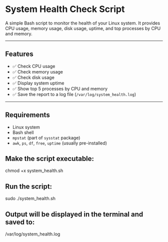 # System Health Check Script

A simple Bash script to monitor the health of your Linux system. It provides CPU usage, memory usage, disk usage, uptime, and top processes by CPU and memory.

---

## Features

- ✅ Check CPU usage  
- ✅ Check memory usage  
- ✅ Check disk usage  
- ✅ Display system uptime  
- ✅ Show top 5 processes by CPU and memory  
- ✅ Save the report to a log file (`/var/log/system_health.log`)

---

## Requirements

- Linux system  
- Bash shell  
- `mpstat` (part of `sysstat` package)  
- `awk`, `ps`, `df`, `free`, `uptime` (usually pre-installed)

## Make the script executable:

chmod +x system_health.sh


## Run the script:

sudo ./system_health.sh


## Output will be displayed in the terminal and saved to:

/var/log/system_health.log

